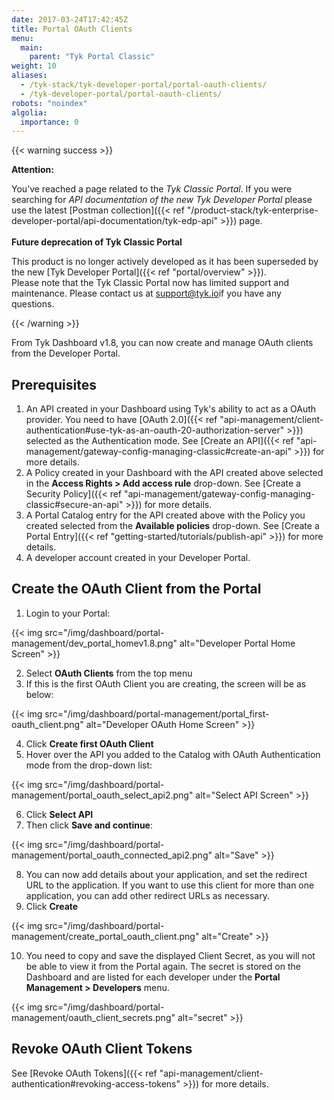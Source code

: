 ```yaml
---
date: 2017-03-24T17:42:45Z
title: Portal OAuth Clients
menu:
  main:
    parent: "Tyk Portal Classic"
weight: 10
aliases:
  - /tyk-stack/tyk-developer-portal/portal-oauth-clients/
  - /tyk-developer-portal/portal-oauth-clients/
robots: "noindex"
algolia:
  importance: 0
---
```


{{< warning success >}}

**Attention:**

You’ve reached a page related to the *Tyk Classic Portal*. If you were searching for *API documentation of the new Tyk
Developer Portal* please use the latest
[Postman collection]({{< ref "/product-stack/tyk-enterprise-developer-portal/api-documentation/tyk-edp-api" >}}) page.
</br>
</br>
**Future deprecation of Tyk Classic Portal**

This product is no longer actively developed as it
has been superseded by the new [Tyk Developer Portal]({{< ref "portal/overview" >}}).
</br>
Please note that the Tyk Classic Portal now has limited support and maintenance. Please contact us at
[support@tyk.io](<mailto:support@tyk.io?subject=Tyk classic developer portal>)if you have any questions.

{{< /warning >}}

From Tyk Dashboard v1.8, you can now create and manage OAuth clients from the Developer Portal.

## Prerequisites

1. An API created in your Dashboard using Tyk's ability to act as a OAuth provider. You need to have [OAuth 2.0]({{< ref "api-management/client-authentication#use-tyk-as-an-oauth-20-authorization-server" >}}) selected as the Authentication mode. See [Create an API]({{< ref "api-management/gateway-config-managing-classic#create-an-api" >}}) for more details. 
2. A Policy created in your Dashboard with the API created above selected in the **Access Rights > Add access rule** drop-down. See [Create a Security Policy]({{< ref "api-management/gateway-config-managing-classic#secure-an-api" >}}) for more details.
3. A Portal Catalog entry for the API created above with the Policy you created selected from the **Available policies** drop-down. See [Create a Portal Entry]({{< ref "getting-started/tutorials/publish-api" >}}) for more details.
4. A developer account created in your Developer Portal.

## Create the OAuth Client from the Portal

1. Login to your Portal:
    
{{< img src="/img/dashboard/portal-management/dev_portal_homev1.8.png" alt="Developer Portal Home Screen" >}}

2. Select **OAuth Clients** from the top menu
3. If this is the first OAuth Client you are creating, the screen will be as below:

{{< img src="/img/dashboard/portal-management/portal_first-oauth_client.png" alt="Developer OAuth Home Screen" >}}

4. Click **Create first OAuth Client**
5. Hover over the API you added to the Catalog with OAuth Authentication mode from the drop-down list:

{{< img src="/img/dashboard/portal-management/portal_oauth_select_api2.png" alt="Select API Screen" >}}

6. Click **Select API**
7. Then click **Save and continue**:

{{< img src="/img/dashboard/portal-management/portal_oauth_connected_api2.png" alt="Save" >}}

8. You can now add details about your application, and set the redirect URL to the application. If you want to use this client for more than one application, you can add other redirect URLs as necessary.
9. Click **Create**

{{< img src="/img/dashboard/portal-management/create_portal_oauth_client.png" alt="Create" >}}

10. You need to copy and save the displayed Client Secret, as you will not be able to view it from the Portal again. The secret is stored on the Dashboard and are listed for each developer under the **Portal Management > Developers** menu.

{{< img src="/img/dashboard/portal-management/oauth_client_secrets.png" alt="secret" >}}


## Revoke OAuth Client Tokens

See [Revoke OAuth Tokens]({{< ref "api-management/client-authentication#revoking-access-tokens" >}}) for more details.
